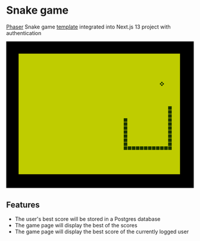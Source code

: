 # Snake game

[Phaser](https://phaser.io/) Snake game [template](https://github.com/photonstorm/phaser3-examples/tree/master/public/src/games/snake) integrated into Next.js 13 project with authentication

![image](./public/screenshot.png)

## Features

- The user's best score will be stored in a Postgres database
- The game page will display the best of the scores
- The game page will display the best score of the currently logged user
